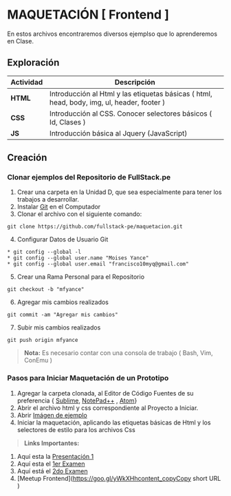# MAQUETACIÓN [ Frontend ]
En estos archivos encontraremos diversos ejemplso que lo aprenderemos en Clase.

## Exploración
<a name="todas_las_tareas"></a>Actividad | Descripción
---------------- | ---
**HTML**   | Introducción al Html y las etiquetas básicas ( html, head, body, img, ul, header, footer )
**CSS**    | Introducción al CSS. Conocer selectores básicos ( Id, Clases )
**JS**     | Introducción básica al Jquery (JavaScript)

## Creación
### <i class="icon-folder-open"></i> Clonar ejemplos del Repositorio de FullStack.pe
1. Crear una carpeta en la Unidad D, que sea especialmente para tener los trabajos a desarrollar.
2. Instalar [Git](https://git-scm.com/download/win) en el Computador
3. Clonar el archivo con el siguiente comando: 
```
git clone https://github.com/fullstack-pe/maquetacion.git
```
4. Configurar Datos de Usuario Git
```
* git config --global -l 
* git config --global user.name "Moises Yance"
* git config --global user.email "francisco10myq@gmail.com"
```
5. Crear una Rama Personal para el Repositorio
```
git checkout -b "mfyance"
```
6. Agregar mis cambios realizados
```
git commit -am "Agregar mis cambios"
```
7. Subir mis cambios realizados
```
git push origin mfyance
```

> **Nota:**
> Es necesario contar con una consola de trabajo ( Bash, Vim, ConEmu )

### <i class="icon-folder-open"></i> Pasos para Iniciar Maquetación de un Prototipo
1. Agregar la carpeta clonada, al Editor de Código Fuentes de su preferencia { [Sublime](https://www.sublimetext.com/3), [NotePad++](https://notepad-plus-plus.org/) , [Atom](https://atom.io/)}
2. Abrir el archivo html y css correspondiente al Proyecto a Iniciar.
3. Abrir [Imágen de ejemplo](https://drive.google.com/file/d/0Bxx13yDV_gjFX3JweUNReWdtbU0/view?usp=sharing)
4. Iniciar la maquetación, aplicando las etiquetas básicas de Html y los selectores de estilo para los archivos Css


> **Links Importantes:**
1. Aquí esta la [Presentación 1](https://www.canva.com/design/DACOXrINg2U/1_XFtZ8696JykEUIRAX2JQ/view?utm_content=DACOXrINg2U&utm_campaign=designshare&utm_medium=link&utm_source=sharebutton)
2. Aquí esta el [1er Examen](https://drive.google.com/open?id=1jlQ49SjygMSB-hj08r8UY3ROIXFyccQELpeU9mY85lQ)
3. Aquí está el [2do Examen](https://drive.google.com/open?id=1fiqEABILstLUeFkewt7syjO-yHmQ-PJVETG9kVSjUL4)
4. [Meetup Frontend](https://goo.gl/yWkXHhcontent_copyCopy short URL
)